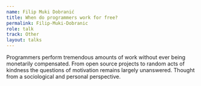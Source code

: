 ```yaml
---
name: Filip Muki Dobranić
title: When do programmers work for free?
permalink: Filip-Muki-Dobranic
role: talk
track: Other
layout: talks
---
```


Programmers perform tremendous amounts of work without ever being monetarily compensated. From open source projects to random acts of kindness the questions of motivation remains largely unanswered. Thought from a sociological and personal perspective.